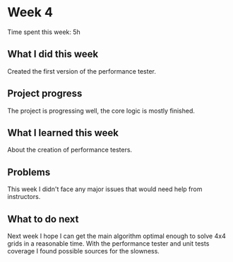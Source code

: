 # Week 4

Time spent this week: 5h

## What I did this week

Created the first version of the performance tester. 

## Project progress

The project is progressing well, the core logic is mostly finished. 

## What I learned this week

About the creation of performance testers. 

## Problems

This week I didn't face any major issues that would need help from instructors. 

## What to do next

Next week I hope I can get the main algorithm optimal enough to solve 4x4 grids in a reasonable time. With the performance tester and unit tests coverage
I found possible sources for the slowness. 
